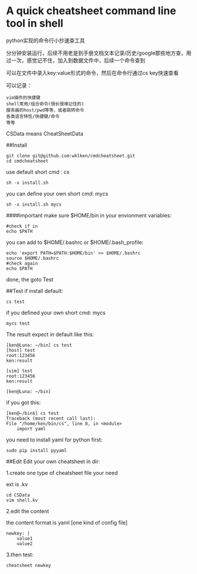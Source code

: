 A quick cheatsheet command line tool in shell
===========================================

python实现的命令行小抄速查工具

分分钟安装运行，后续不用老是到手册文档文本记录/历史/google那些地方查，用过一次，感觉记不住，加入到数据文件中，后续一个命令查到

可以在文件中录入key:value形式的命令，然后在命令行通过cs key快速查看

可以记录：
    
    vim插件的快捷键
    shell常用/组合命令(很长很难记住的)
    服务器的host/pwd等等，或者跳转命令
    各类语言特性/快捷键/命令
    等等 
    

CSData means CheatSheetData

##Install

    git clone git@github.com:wklken/cmdcheatsheet.git
    cd cmdcheatsheet
    

use default short cmd : cs

    sh -x install.sh

you can define your own short cmd: mycs

    sh -x install.sh mycs
    

####important
make sure  $HOME/bin in your envionment variables:

    #check if in
    echo $PATH
    
you can add to $HOME/.bashrc or $HOME/.bash_profile:

    echo 'export PATH=$PATH:$HOME/bin' >> $HOME/.bashrc
    source $HOME/.bashrc
    #check again
    echo $PATH

done, the goto Test

##Test
if install default:

    cs test

if you defined your own short cmd: mycs

    mycs test


The result expect in default like this:

    [ken@Luna: ~/bin] cs test
    [host] test
    root:123456
    ken:result

    [vim] test
    root:123456
    ken:result

    [ken@Luna: ~/bin]

if you got this:

    [ken@~/bin$] cs test
    Traceback (most recent call last):
    File "/home/ken/bin/cs", line 8, in <module>
        import yaml

you need to install yaml for python first:

    sudo pip install pyyaml
    



##Edit
Edit your own cheatsheet in dir:

1.create one type of cheatsheet file your need

  ext is .kv

    cd CSData
    vim shell.kv

2.edit the content
  
  the content format is yaml [one kind of config file]

    newkey: |
        value1
        value2

3.then test:

    cheatsheet newkey



